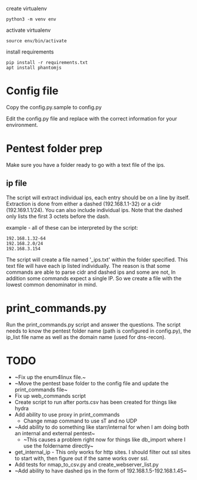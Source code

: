 create virtualenv

    python3 -m venv env

activate virtualenv

    source env/bin/activate

install requirements

    pip install -r requirements.txt
    apt install phantomjs

# Config file

Copy the config.py.sample to config.py

Edit the config.py file and replace with the correct information for your environment.

# Pentest folder prep

Make sure you have a folder ready to go with a text file of the ips.

## ip file

The script will extract individual ips, each entry should be on a line by itself. Extraction is done from either a dashed (192.168.1.1-32) or a cidr (192.169.1.1/24). You can also include individual ips. Note that the dashed only lists the first 3 octets before the dash.

example - all of these can be interpreted by the script:

    192.168.1.32-64
    192.168.2.0/24
    192.168.3.154

The script will create a file named '_ips.txt' within the folder specified. This text file will have each ip listed individually. The reason is that some commands are able to parse cidr and dashed ips and some are not, In addition some commands expect a single IP. So we create a file with the lowest common denominator in mind.

# print_commands.py

Run the print_commands.py script and answer the questions. The script needs to know the pentest folder name (path is configured in config.py), the ip_list file name as well as the domain name (used for dns-recon).

# TODO

* ~Fix up the enum4linux file.~
* ~Move the pentest base folder to the config file and update the print_commands file~
* Fix up web_commands script
* Create script to run after ports.csv has been created for things like hydra
* Add ability to use proxy in print_commands
  * Change nmap command to use sT and no UDP
* ~Add ability to do something like starr/internal for when I am doing both an internal and external pentest~
  * ~This causes a problem right now for things like db_import where I use the foldername directly~
* get_internal_ip - This only works for http sites. I should filter out ssl sites to start with, then figure out if the same works over ssl.
* Add tests for nmap_to_csv.py and create_webserver_list.py
* ~Add ability to have dashed ips in the form of 192.168.1.5-192.168.1.45~

